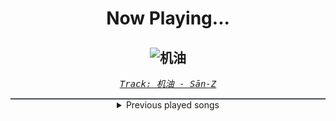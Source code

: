 <div align="center"> 
<h1>Now Playing...</h1>

![机油](https://i.scdn.co/image/ab67616d00001e0263b4eca54061bb5e114884b7)
--
_<samp><a href="https://open.spotify.com/track/5d8nZgParoxKD54UMbiXwL">Track: 机油 - Sān-Z</a></samp>_

<div style="border: 1px #4B5054 solid"></div>
<details>
  <summary>
    Previous played songs
  </summary>
  <table>
    <thead>
      <tr>
        <th>
          Artist
        </th>
        <th>
          Song
        </th>
        <th>
          Link
        </th>
      </tr>
    </thead>
    <tbody>
      <tr><td>Sān-Z</td><td>机油</td><td><a href="https://open.spotify.com/track/5d8nZgParoxKD54UMbiXwL">https://open.spotify.com/track/5d8nZgParoxKD54UMbiXwL</a></td></tr><tr><td>HOYO-MiX</td><td>King Father of All</td><td><a href="https://open.spotify.com/track/16S2nBNkbAJILUx7XBfXP1">https://open.spotify.com/track/16S2nBNkbAJILUx7XBfXP1</a></td></tr><tr><td>HOYO-MiX</td><td>To All Things Strifeful</td><td><a href="https://open.spotify.com/track/0V0BUwBtJKQGUVUCe6Me3G">https://open.spotify.com/track/0V0BUwBtJKQGUVUCe6Me3G</a></td></tr><tr><td>HOYO-MiX</td><td>Battle Hymn of the Golden Blood</td><td><a href="https://open.spotify.com/track/1xg7PfZe6nKf7BLvAw0VtF">https://open.spotify.com/track/1xg7PfZe6nKf7BLvAw0VtF</a></td></tr><tr><td>Sān-Z</td><td>机油</td><td><a href="https://open.spotify.com/track/5d8nZgParoxKD54UMbiXwL">https://open.spotify.com/track/5d8nZgParoxKD54UMbiXwL</a></td></tr><tr><td>HOYO-MiX</td><td>King Father of All</td><td><a href="https://open.spotify.com/track/16S2nBNkbAJILUx7XBfXP1">https://open.spotify.com/track/16S2nBNkbAJILUx7XBfXP1</a></td></tr><tr><td>HOYO-MiX</td><td>To All Things Strifeful</td><td><a href="https://open.spotify.com/track/0V0BUwBtJKQGUVUCe6Me3G">https://open.spotify.com/track/0V0BUwBtJKQGUVUCe6Me3G</a></td></tr><tr><td>HOYO-MiX</td><td>Battle Hymn of the Golden Blood</td><td><a href="https://open.spotify.com/track/1xg7PfZe6nKf7BLvAw0VtF">https://open.spotify.com/track/1xg7PfZe6nKf7BLvAw0VtF</a></td></tr><tr><td>Sān-Z</td><td>机油</td><td><a href="https://open.spotify.com/track/5d8nZgParoxKD54UMbiXwL">https://open.spotify.com/track/5d8nZgParoxKD54UMbiXwL</a></td></tr><tr><td>HOYO-MiX</td><td>King Father of All</td><td><a href="https://open.spotify.com/track/16S2nBNkbAJILUx7XBfXP1">https://open.spotify.com/track/16S2nBNkbAJILUx7XBfXP1</a></td></tr><tr><td>HOYO-MiX</td><td>To All Things Strifeful</td><td><a href="https://open.spotify.com/track/0V0BUwBtJKQGUVUCe6Me3G">https://open.spotify.com/track/0V0BUwBtJKQGUVUCe6Me3G</a></td></tr><tr><td>HOYO-MiX</td><td>Battle Hymn of the Golden Blood</td><td><a href="https://open.spotify.com/track/1xg7PfZe6nKf7BLvAw0VtF">https://open.spotify.com/track/1xg7PfZe6nKf7BLvAw0VtF</a></td></tr><tr><td>Sān-Z</td><td>机油</td><td><a href="https://open.spotify.com/track/5d8nZgParoxKD54UMbiXwL">https://open.spotify.com/track/5d8nZgParoxKD54UMbiXwL</a></td></tr><tr><td>HOYO-MiX</td><td>King Father of All</td><td><a href="https://open.spotify.com/track/16S2nBNkbAJILUx7XBfXP1">https://open.spotify.com/track/16S2nBNkbAJILUx7XBfXP1</a></td></tr><tr><td>HOYO-MiX</td><td>To All Things Strifeful</td><td><a href="https://open.spotify.com/track/0V0BUwBtJKQGUVUCe6Me3G">https://open.spotify.com/track/0V0BUwBtJKQGUVUCe6Me3G</a></td></tr><tr><td>HOYO-MiX</td><td>Battle Hymn of the Golden Blood</td><td><a href="https://open.spotify.com/track/1xg7PfZe6nKf7BLvAw0VtF">https://open.spotify.com/track/1xg7PfZe6nKf7BLvAw0VtF</a></td></tr><tr><td>Sān-Z</td><td>机油</td><td><a href="https://open.spotify.com/track/5d8nZgParoxKD54UMbiXwL">https://open.spotify.com/track/5d8nZgParoxKD54UMbiXwL</a></td></tr><tr><td>HOYO-MiX</td><td>King Father of All</td><td><a href="https://open.spotify.com/track/16S2nBNkbAJILUx7XBfXP1">https://open.spotify.com/track/16S2nBNkbAJILUx7XBfXP1</a></td></tr><tr><td>HOYO-MiX</td><td>To All Things Strifeful</td><td><a href="https://open.spotify.com/track/0V0BUwBtJKQGUVUCe6Me3G">https://open.spotify.com/track/0V0BUwBtJKQGUVUCe6Me3G</a></td></tr><tr><td>HOYO-MiX</td><td>Battle Hymn of the Golden Blood</td><td><a href="https://open.spotify.com/track/1xg7PfZe6nKf7BLvAw0VtF">https://open.spotify.com/track/1xg7PfZe6nKf7BLvAw0VtF</a></td></tr>
    </tbody>
  </table>
</details>

</div>
